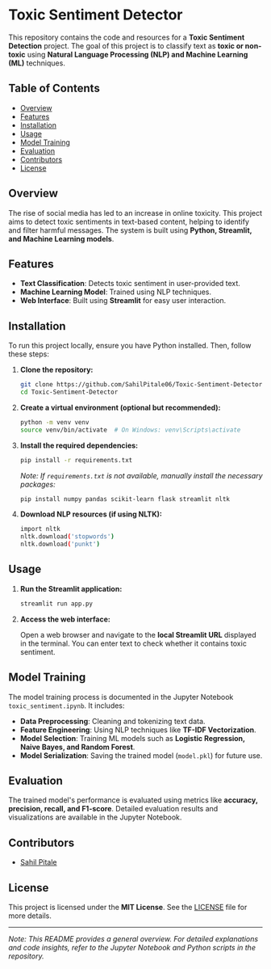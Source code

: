 # Toxic Sentiment Detector

This repository contains the code and resources for a **Toxic Sentiment Detection** project. The goal of this project is to classify text as **toxic or non-toxic** using **Natural Language Processing (NLP) and Machine Learning (ML)** techniques.

## Table of Contents

- [Overview](#overview)
- [Features](#features)
- [Installation](#installation)
- [Usage](#usage)
- [Model Training](#model-training)
- [Evaluation](#evaluation)
- [Contributors](#contributors)
- [License](#license)

## Overview

The rise of social media has led to an increase in online toxicity. This project aims to detect toxic sentiments in text-based content, helping to identify and filter harmful messages. The system is built using **Python, Streamlit, and Machine Learning models**.

## Features

- **Text Classification**: Detects toxic sentiment in user-provided text.
- **Machine Learning Model**: Trained using NLP techniques.
- **Web Interface**: Built using **Streamlit** for easy user interaction.

## Installation

To run this project locally, ensure you have Python installed. Then, follow these steps:

1. **Clone the repository:**

   ```bash
   git clone https://github.com/SahilPitale06/Toxic-Sentiment-Detector.git
   cd Toxic-Sentiment-Detector
   ```

2. **Create a virtual environment (optional but recommended):**

   ```bash
   python -m venv venv
   source venv/bin/activate  # On Windows: venv\Scripts\activate
   ```

3. **Install the required dependencies:**

   ```bash
   pip install -r requirements.txt
   ```

   *Note: If `requirements.txt` is not available, manually install the necessary packages:*

   ```bash
   pip install numpy pandas scikit-learn flask streamlit nltk
   ```

4. **Download NLP resources (if using NLTK):**

   ```bash
   import nltk
   nltk.download('stopwords')
   nltk.download('punkt')
   ```

## Usage

1. **Run the Streamlit application:**

   ```bash
   streamlit run app.py
   ```

2. **Access the web interface:**

   Open a web browser and navigate to the **local Streamlit URL** displayed in the terminal. You can enter text to check whether it contains toxic sentiment.

## Model Training

The model training process is documented in the Jupyter Notebook `toxic_sentiment.ipynb`. It includes:

- **Data Preprocessing**: Cleaning and tokenizing text data.
- **Feature Engineering**: Using NLP techniques like **TF-IDF Vectorization**.
- **Model Selection**: Training ML models such as **Logistic Regression, Naive Bayes, and Random Forest**.
- **Model Serialization**: Saving the trained model (`model.pkl`) for future use.

## Evaluation

The trained model's performance is evaluated using metrics like **accuracy, precision, recall, and F1-score**. Detailed evaluation results and visualizations are available in the Jupyter Notebook.

## Contributors

- [Sahil Pitale](https://github.com/SahilPitale06)

## License

This project is licensed under the **MIT License**. See the [LICENSE](LICENSE) file for more details.

---

*Note: This README provides a general overview. For detailed explanations and code insights, refer to the Jupyter Notebook and Python scripts in the repository.*
